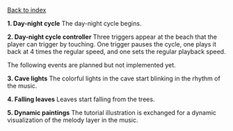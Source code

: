 [Back to index](Soundgarden%20-%20Documentation.md)

**1. Day-night cycle**
The day-night cycle begins.

**2. Day-night cycle controller**
Three triggers appear at the beach that the player can trigger by touching. One trigger pauses the cycle, one plays it back at 4 times the regular speed, and one sets the regular playback speed.


The following events are planned but not implemented yet.


**3. Cave lights**
The colorful lights in the cave start blinking in the rhythm of the music.

**4. Falling leaves**
Leaves start falling from the trees.

**5. Dynamic paintings**
The tutorial illustration is exchanged for a dynamic visualization of the melody layer in the music.